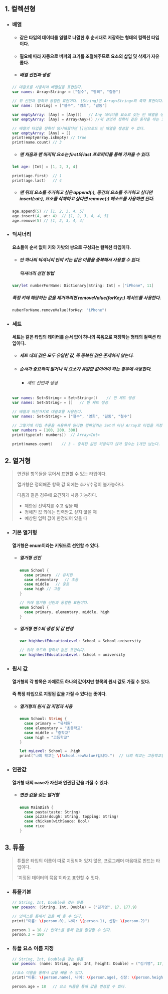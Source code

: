 ## 1. 컬렉션형

- ### 배열

  - #### 같은 타입의 데이터를 일렬로 나열한 후 순서대로 저장하는 형태의 컬렉션 타입이다.

  - #### 필요에 따라 자동으로 버퍼의 크기를 조절해주므로 요소의 삽입 및 삭제가 자유롭다.

  - ##### 배열 선언과 생성

  ```swift
  // 대괄호를 사용하여 배열임을 표현한다.
  var names: Array<String> = ["철수", "영희", "길동"]
  
  // 위 선언과 정확히 동일한 표현이다. [String]은 Array<String>의 축약 표현이다.
  var name: [String] = ["철수", "영희", "길동"]
  
  var emptyArray: [Any] = [Any]()	// Any 데이터를 요소로 갖는 빈 배열을 생성한다.
  var emptyArray: [Any] = Array<Any>() //위 선언과 정확히 같은 동작을 하는 코드이다.
  
  // 배열의 타입을 정확히 명시해줬다면 []만으로도 빈 배열을 생성할 수 있다.
  var emptyArray: [Any] = []
  print(emptyArray.isEmpty) // true
  print(name.count)	// 3
  ```

  - ##### 맨 처음과 맨 마지막 요소는 first와 last 프로퍼티를 통해 가져올 수 있다.

  ```swift
  let age: [Int] = [1, 2, 3, 4]
  
  print(age.first)	// 1
  print(age.last)	// 4
  ```
  - ##### 맨 뒤의 요소를 추가하고 싶은 append(___:), 중간의 요소를 추가하고 싶다면 insert(__:at:), 요소를 삭제하고 싶다면 remove(_:) 메소드를 사용하면 된다.

  ```swift
  age.append(5)	// [1, 2, 3, 4, 5]
  age.insert(4, at: 4)	// [1, 2, 3, 4, 4, 5]
  age.remove(5)	// [1, 2, 3, 4, 4]
  
  ```

- ### 딕셔너리

  #### 요소들이 순서 없이 키와 가밧의 쌍으로 구성되는 컬렉션 타입이다.

  - ##### 단 하나의 딕셔너리 안의 키는 같은 이름을 중복해서 사용할 수 없다.

    ##### 딕셔너리 선언 방법

  ```swift
  var/let numberForName: Dictionary[String: Int] = ["iPhone", 11]
  ```

  	##### 특정 키에 해당하는 값을 제거하려면 removeValue(forKey:) 메서드를 사용한다.

  ```swift
  nuberForName.removeValue(forKey: "iPhone")
  ```

- ### 세트

  #### 세트는 같은 타입의 데이터를 순서 없이 하나의 묶음으로 저장하는 형태의 컬렉션 타입이다.

  - ##### 세트 내의 값은 모두 유일한 값, 즉 중복된 값은 존재하지 않는다. 

  - ##### 순서가 중요하지 않거나 각 요소가 유일한 값이어야 하는 경우에 사용한다.

    - ###### 세트 선언과 생성

  ```swift
  var names: Set<String> = Set<String>()	// 빈 세트 생성
  var names: Set<String> = []	// 빈 세트 생성
  
  // 배열과 마찬가지로 대괄호를 사용한다.
  var names: Set<String> = ["철수", "영희", "길동", "철수"]
  
  // 그렇기에 타입 추론을 사용하게 된다면 컴파일러는 Set이 아닌 Array로 타입을 지정하게 된다.
  var numbers = [100, 200, 300]
  print(type(of: numbers))	// Array<Int>
  
  print(names.count)	// 3 - 중복된 값은 허용되지 않아 철수는 1개만 남는다.
  ```

## 2. 열거형

> 연관된 항목들을 묶어서 표현할 수 있는 타입이다.
>
> 열거형은 정의해준 항목 값 외에는 추가/수정이 불가능하다.
>
> 다음과 같은 경우에 요긴하게 사용 가능하다.
>
> - 제한된 선택지를 주고 싶을 때
> - 정해진 값 외에는 입력받고 싶지 않을 때
> - 예상된 입력 값이 한정되어 있을 때

- ### 기본 열거형

  #### 열거형은 enum이라는 키워드로 선언할 수 있다.

  - ##### 열거형 선언

    ```swift
    enum School {
      case primary	// 유치원
      case elementary	// 초등
      case middle	// 중등
      case high	// 고등 
    }
    
    // 위에 열거형 선언과 동일한 표현이다.
    enum School {
      case primary, elementary, middle, high
    }
    ```

  - ##### 열거형 변수의 생성 및 값 변경

    ```swift
    var highhestEducationLevel: School = School.university
    
    // 위의 코드와 정확히 같은 표현이다.
    var highhestEducationLevel: School = university
    ```

- ### 원시 값

  #### 열거형의 각 항목은 자체로도 하나의 값이지만 항목의 원시 값도 가질 수 있다.

  #### 즉 특정 타입으로 지정된 값을 가질 수 있다는 뜻이다. 

  - ##### 열거형의 원시 값 지정과 사용

    ```swift
    enum School: String {
      case primary = "유치원"
      case elementary = "초등학교"
      case middle = "중학교"
      case high = "고등학교"
    }
    
    let myLevel: School = .high
    print("나의 학교는 \(School.rewValue)입니다.")	// 나의 학교는 고등학교입니다.
    ```

- ### 연관값

  #### 열거형 내의 case가 자신과 연관된 값을 가질 수 있다.

  - ##### 연관 값을 갖는 열거형

    ```swift
    enum MainDish {
      case pasta(taste: String)
      case pizza(dough: String, topping: String)
      case chicken(withSauce: Bool)
      case rice
    }
    ```

## 3. 튜플

> 튜플은 타입의 이름이 따로 지정되어 있지 않은, 프로그래머 마음대로 만드는 타입이다.
>
> '지정된 데이터의 묶음'이라고 표현할 수 잇다.

- ### 튜플기본

  ```swift
  // String, Int, Double을 갖는 튜플
  var poeson: (String, Int, Double) = ("김기영", 17, 177.9)
  
  // 인덱스를 통해서 값을 빼 올 수 있다.
  print("이름: \(person.0), 나이: \(person.1), 신장: \(person.2)")
  
  person.1 = 18	// 인덱스를 통해 값을 할당할 수 있다.
  person.2 = 180
  ```

- ### 튜플 요소 이름 지정

  ```swift
  // String, Int, Double을 갖는 튜플
  var poeson: (name: String, age: Int, height: Double) = ("김기영", 17, 177.9)
  
  //요소 이름을 통해서 값을 빼올 수 있다.
  print("이름: \(person.name), 나이: \(person.age), 신장: \(person.height)")
  
  person.age = 18	// 요소 이름을 통해 값을 변경할 수 있다.
  ```

  